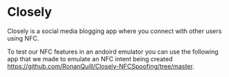 # Closely
Closely is a social media blogging app where you connect with other users using NFC.

To test our NFC features in an andoird emulator you can use the following app that we made to emulate an NFC intent being created https://github.com/RonanQuill/Closely-NFCSpoofing/tree/master.
